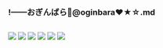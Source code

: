 ### !——おぎんばら🐑@oginbara❤★☆.md
![]()

![](https://pbs.twimg.com/media/EA7VqMSU4AA3n6x?format=jpg&name=large)
![](https://pbs.twimg.com/media/Dz289NOVYAIi7Qi?format=jpg&name=large)
![](https://pbs.twimg.com/media/Dz289yyUcAEKzz4?format=jpg&name=large)
![](https://pbs.twimg.com/media/EA6yAtFU4AABbDR?format=jpg&name=large)
![](https://pbs.twimg.com/media/EA6yAtKU8AAoZFM?format=jpg&name=large)
![](https://pbs.twimg.com/media/EA4ax1LU4AAlQP8?format=jpg&name=large)
